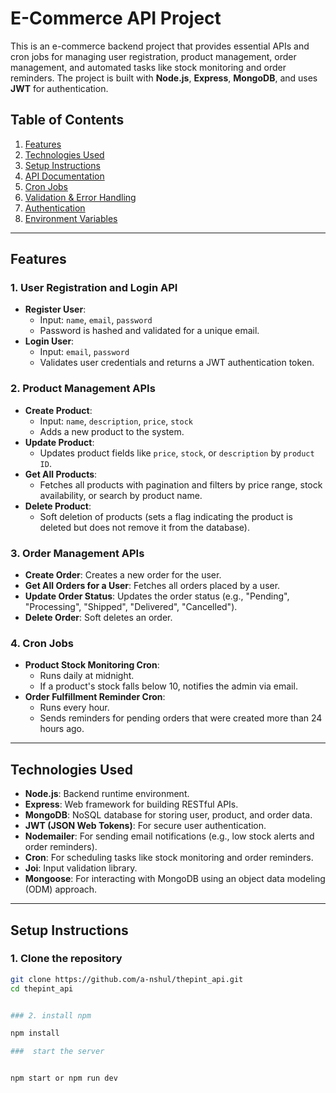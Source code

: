 # E-Commerce API Project

This is an e-commerce backend project that provides essential APIs and cron jobs for managing user registration, product management, order management, and automated tasks like stock monitoring and order reminders. The project is built with **Node.js**, **Express**, **MongoDB**, and uses **JWT** for authentication.

## Table of Contents
1. [Features](#features)
2. [Technologies Used](#technologies-used)
3. [Setup Instructions](#setup-instructions)
4. [API Documentation](#api-documentation)
5. [Cron Jobs](#cron-jobs)
6. [Validation & Error Handling](#validation--error-handling)
7. [Authentication](#authentication)
8. [Environment Variables](#environment-variables)

---

## Features

### 1. **User Registration and Login API**
- **Register User**:
  - Input: `name`, `email`, `password`
  - Password is hashed and validated for a unique email.
- **Login User**:
  - Input: `email`, `password`
  - Validates user credentials and returns a JWT authentication token.

### 2. **Product Management APIs**
- **Create Product**:
  - Input: `name`, `description`, `price`, `stock`
  - Adds a new product to the system.
- **Update Product**:
  - Updates product fields like `price`, `stock`, or `description` by `product ID`.
- **Get All Products**:
  - Fetches all products with pagination and filters by price range, stock availability, or search by product name.
- **Delete Product**:
  - Soft deletion of products (sets a flag indicating the product is deleted but does not remove it from the database).

### 3. **Order Management APIs**
- **Create Order**: Creates a new order for the user.
- **Get All Orders for a User**: Fetches all orders placed by a user.
- **Update Order Status**: Updates the order status (e.g., "Pending", "Processing", "Shipped", "Delivered", "Cancelled").
- **Delete Order**: Soft deletes an order.

### 4. **Cron Jobs**
- **Product Stock Monitoring Cron**:
  - Runs daily at midnight.
  - If a product's stock falls below 10, notifies the admin via email.
- **Order Fulfillment Reminder Cron**:
  - Runs every hour.
  - Sends reminders for pending orders that were created more than 24 hours ago.

---

## Technologies Used

- **Node.js**: Backend runtime environment.
- **Express**: Web framework for building RESTful APIs.
- **MongoDB**: NoSQL database for storing user, product, and order data.
- **JWT (JSON Web Tokens)**: For secure user authentication.
- **Nodemailer**: For sending email notifications (e.g., low stock alerts and order reminders).
- **Cron**: For scheduling tasks like stock monitoring and order reminders.
- **Joi**: Input validation library.
- **Mongoose**: For interacting with MongoDB using an object data modeling (ODM) approach.

---

## Setup Instructions

### 1. Clone the repository

```bash
git clone https://github.com/a-nshul/thepint_api.git
cd thepint_api


### 2. install npm 

npm install 

###  start the server 


npm start or npm run dev